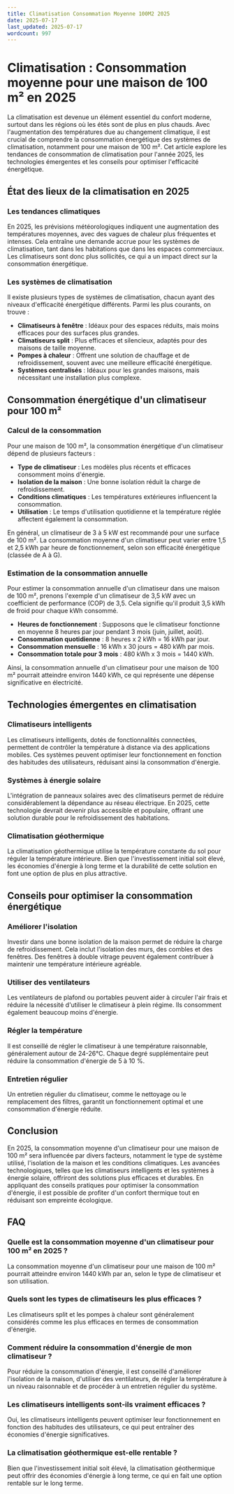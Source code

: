 ```yaml
---
title: Climatisation Consommation Moyenne 100M2 2025
date: 2025-07-17
last_updated: 2025-07-17
wordcount: 997
---
```


# Climatisation : Consommation moyenne pour une maison de 100 m² en 2025

La climatisation est devenue un élément essentiel du confort moderne, surtout dans les régions où les étés sont de plus en plus chauds. Avec l'augmentation des températures due au changement climatique, il est crucial de comprendre la consommation énergétique des systèmes de climatisation, notamment pour une maison de 100 m². Cet article explore les tendances de consommation de climatisation pour l'année 2025, les technologies émergentes et les conseils pour optimiser l'efficacité énergétique.

## État des lieux de la climatisation en 2025

### Les tendances climatiques

En 2025, les prévisions météorologiques indiquent une augmentation des températures moyennes, avec des vagues de chaleur plus fréquentes et intenses. Cela entraîne une demande accrue pour les systèmes de climatisation, tant dans les habitations que dans les espaces commerciaux. Les climatiseurs sont donc plus sollicités, ce qui a un impact direct sur la consommation énergétique.

### Les systèmes de climatisation

Il existe plusieurs types de systèmes de climatisation, chacun ayant des niveaux d'efficacité énergétique différents. Parmi les plus courants, on trouve :

- **Climatiseurs à fenêtre** : Idéaux pour des espaces réduits, mais moins efficaces pour des surfaces plus grandes.
- **Climatiseurs split** : Plus efficaces et silencieux, adaptés pour des maisons de taille moyenne.
- **Pompes à chaleur** : Offrent une solution de chauffage et de refroidissement, souvent avec une meilleure efficacité énergétique.
- **Systèmes centralisés** : Idéaux pour les grandes maisons, mais nécessitant une installation plus complexe.

## Consommation énergétique d'un climatiseur pour 100 m²

### Calcul de la consommation

Pour une maison de 100 m², la consommation énergétique d'un climatiseur dépend de plusieurs facteurs :

- **Type de climatiseur** : Les modèles plus récents et efficaces consomment moins d'énergie.
- **Isolation de la maison** : Une bonne isolation réduit la charge de refroidissement.
- **Conditions climatiques** : Les températures extérieures influencent la consommation.
- **Utilisation** : Le temps d'utilisation quotidienne et la température réglée affectent également la consommation.

En général, un climatiseur de 3 à 5 kW est recommandé pour une surface de 100 m². La consommation moyenne d'un climatiseur peut varier entre 1,5 et 2,5 kWh par heure de fonctionnement, selon son efficacité énergétique (classée de A à G).

### Estimation de la consommation annuelle

Pour estimer la consommation annuelle d'un climatiseur dans une maison de 100 m², prenons l'exemple d'un climatiseur de 3,5 kW avec un coefficient de performance (COP) de 3,5. Cela signifie qu'il produit 3,5 kWh de froid pour chaque kWh consommé.

- **Heures de fonctionnement** : Supposons que le climatiseur fonctionne en moyenne 8 heures par jour pendant 3 mois (juin, juillet, août).
- **Consommation quotidienne** : 8 heures x 2 kWh = 16 kWh par jour.
- **Consommation mensuelle** : 16 kWh x 30 jours = 480 kWh par mois.
- **Consommation totale pour 3 mois** : 480 kWh x 3 mois = 1440 kWh.

Ainsi, la consommation annuelle d'un climatiseur pour une maison de 100 m² pourrait atteindre environ 1440 kWh, ce qui représente une dépense significative en électricité.

## Technologies émergentes en climatisation

### Climatiseurs intelligents

Les climatiseurs intelligents, dotés de fonctionnalités connectées, permettent de contrôler la température à distance via des applications mobiles. Ces systèmes peuvent optimiser leur fonctionnement en fonction des habitudes des utilisateurs, réduisant ainsi la consommation d'énergie.

### Systèmes à énergie solaire

L'intégration de panneaux solaires avec des climatiseurs permet de réduire considérablement la dépendance au réseau électrique. En 2025, cette technologie devrait devenir plus accessible et populaire, offrant une solution durable pour le refroidissement des habitations.

### Climatisation géothermique

La climatisation géothermique utilise la température constante du sol pour réguler la température intérieure. Bien que l'investissement initial soit élevé, les économies d'énergie à long terme et la durabilité de cette solution en font une option de plus en plus attractive.

## Conseils pour optimiser la consommation énergétique

### Améliorer l'isolation

Investir dans une bonne isolation de la maison permet de réduire la charge de refroidissement. Cela inclut l'isolation des murs, des combles et des fenêtres. Des fenêtres à double vitrage peuvent également contribuer à maintenir une température intérieure agréable.

### Utiliser des ventilateurs

Les ventilateurs de plafond ou portables peuvent aider à circuler l'air frais et réduire la nécessité d'utiliser le climatiseur à plein régime. Ils consomment également beaucoup moins d'énergie.

### Régler la température

Il est conseillé de régler le climatiseur à une température raisonnable, généralement autour de 24-26°C. Chaque degré supplémentaire peut réduire la consommation d'énergie de 5 à 10 %.

### Entretien régulier

Un entretien régulier du climatiseur, comme le nettoyage ou le remplacement des filtres, garantit un fonctionnement optimal et une consommation d'énergie réduite.

## Conclusion

En 2025, la consommation moyenne d'un climatiseur pour une maison de 100 m² sera influencée par divers facteurs, notamment le type de système utilisé, l'isolation de la maison et les conditions climatiques. Les avancées technologiques, telles que les climatiseurs intelligents et les systèmes à énergie solaire, offriront des solutions plus efficaces et durables. En appliquant des conseils pratiques pour optimiser la consommation d'énergie, il est possible de profiter d'un confort thermique tout en réduisant son empreinte écologique.

## FAQ

### Quelle est la consommation moyenne d'un climatiseur pour 100 m² en 2025 ?

La consommation moyenne d'un climatiseur pour une maison de 100 m² pourrait atteindre environ 1440 kWh par an, selon le type de climatiseur et son utilisation.

### Quels sont les types de climatiseurs les plus efficaces ?

Les climatiseurs split et les pompes à chaleur sont généralement considérés comme les plus efficaces en termes de consommation d'énergie.

### Comment réduire la consommation d'énergie de mon climatiseur ?

Pour réduire la consommation d'énergie, il est conseillé d'améliorer l'isolation de la maison, d'utiliser des ventilateurs, de régler la température à un niveau raisonnable et de procéder à un entretien régulier du système.

### Les climatiseurs intelligents sont-ils vraiment efficaces ?

Oui, les climatiseurs intelligents peuvent optimiser leur fonctionnement en fonction des habitudes des utilisateurs, ce qui peut entraîner des économies d'énergie significatives.

### La climatisation géothermique est-elle rentable ?

Bien que l'investissement initial soit élevé, la climatisation géothermique peut offrir des économies d'énergie à long terme, ce qui en fait une option rentable sur le long terme.
